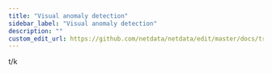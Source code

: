 ```yaml
---
title: "Visual anomaly detection"
sidebar_label: "Visual anomaly detection"
description: ""
custom_edit_url: https://github.com/netdata/netdata/edit/master/docs/troubleshoot/visual-anomaly-detection.md
---
```




t/k
